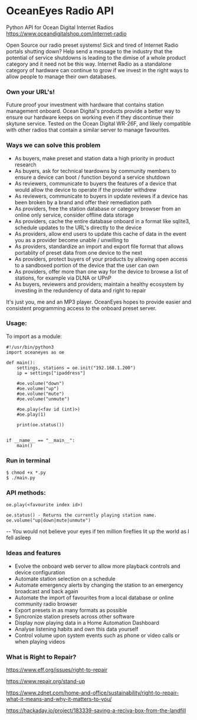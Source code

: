# OceanEyes Radio API
Python API for Ocean Digital Internet Radios
https://www.oceandigitalshop.com/internet-radio

Open Source our radio preset systems! Sick and tired of Internet Radio portals shutting down? Help send a message to the industry that the potential of service shutdowns is leading to the dimise of a whole product category and it need not be this way. Internet Radio as a standalone category of hardware can continue to grow if we invest in the right ways to allow people to manage their own databases.

### Own your URL's!

Future proof your investment with hardware that contains station management onboard. Ocean Digital's products provide a better way to ensure our hardware keeps on working even if they discontinue their skytune service. Tested on the Ocean Digital WR-26F, and likely compatible with other radios that contain a similar server to manage favourites.

### Ways we can solve this problem
- As buyers, make preset and station data a high priority in product research
- As buyers, ask for technical teardowns by community members to ensure a device can boot / function beyond a service shutdown
- As reviewers, communicate to buyers the features of a device that would allow the device to operate if the provider withdrew
- As reviewers, communicate to buyers in update reviews if a device has been broken by a brand and offer their remediation path
- As providers, free the station database or category browser from an online only service, consider offline data storage
- As providers, cache the entire database onboard in a format like sqlite3, schedule updates to the URL's directly to the device
- As providers, allow end users to update this cache of data in the event you as a provider become unable / unwilling to
- As providers, standardize an import and export file format that allows portablity of preset data from one device to the next
- As providers, protect buyers of your products by allowing open access to a sandboxed portion of the device that the user can own
- As providers, offer more than one way for the device to browse a list of stations, for example via DLNA or UPnP
- As buyers, reviewers and providers; maintain a healthy ecosystem by investing in the redundency of data and right to repair

It's just you, me and an MP3 player. OceanEyes hopes to provide easier and consistent programming access to the onboard preset server.

### Usage:
To import as a module:

```
#!/usr/bin/python3
import oceaneyes as oe

def main():
	settings, stations = oe.init("192.168.1.200")
	ip = settings["ipaddress"]

	#oe.volume("down")
	#oe.volume("up")
	#oe.volume("mute")
	#oe.volume("unmute")

	#oe.play(<fav id (int)>)
	#oe.play(1)

	print(oe.status())


if __name__ == "__main__":
	main()
```
### Run in terminal

```
$ chmod +x *.py
$ ./main.py
```

### API methods:
```
oe.play(<favourite index id>)

oe.status() - Returns the currently playing station name.
oe.volume("up|down|mute|unmute")
```

-- You would not believe your eyes if ten million fireflies lit up the world as I fell asleep

### Ideas and features
- Evolve the onboard web server to allow more playback controls and device configuration
- Automate station selection on a schedule
- Automate emergency alerts by changing the station to an emergency broadcast and back again
- Automate the import of favourites from a local database or online community radio browser
- Export presets in as many formats as possible
- Syncronize station presets across other software
- Display now playing data in a Home Automation Dashboard
- Analyse listening habits and own this data yourself
- Control volume upon system events such as phone or video calls or when playing videos

### What is Right to Repair?
https://www.eff.org/issues/right-to-repair

https://www.repair.org/stand-up

https://www.zdnet.com/home-and-office/sustainability/right-to-repair-what-it-means-and-why-it-matters-to-you/

https://hackaday.io/project/183339-saving-a-reciva-box-from-the-landfill
